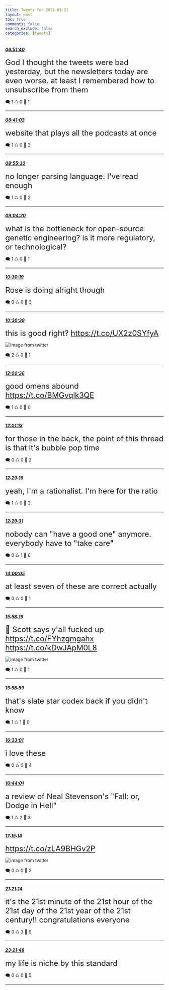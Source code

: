 ```yaml
---
title: Tweets for 2021-01-21
layout: post
toc: true
comments: false
search_exclude: false
categories: [tweets]
---
```



#### <a href = "https://twitter.com/deepfates/status/1352252526855299073">*06:51:40*</a>

<font size="5">God I thought the tweets were bad yesterday, but the newsletters today are even worse. at least I remembered how to unsubscribe from them</font>



🗨️ 1 ♺ 0 🤍  1   

---
    
#### <a href = "https://twitter.com/deepfates/status/1352280053837688836">*08:41:03*</a>

<font size="5">website that plays all the podcasts at once</font>



🗨️ 1 ♺ 0 🤍  3   

---
    
#### <a href = "https://twitter.com/deepfates/status/1352283689040789504">*08:55:30*</a>

<font size="5">no longer parsing language. I've read enough</font>



🗨️ 1 ♺ 0 🤍  2   

---
    
#### <a href = "https://twitter.com/deepfates/status/1352285911002673157">*09:04:20*</a>

<font size="5">what is the bottleneck for open-source genetic engineering? is it more regulatory, or technological?</font>



🗨️ 1 ♺ 0 🤍  1   

---
    
#### <a href = "https://twitter.com/deepfates/status/1352307551665209347">*10:30:19*</a>

<font size="5">Rose is doing alright though</font>



🗨️ 0 ♺ 0 🤍  3   

---
    
#### <a href = "https://twitter.com/deepfates/status/1352307635295449088">*10:30:39*</a>

<font size="5">this is good right?  https://t.co/UX2z0SYfyA</font>

![image from twitter](/fastpages//images/EsRcn5cUYAAUGq1.jpg)


🗨️ 2 ♺ 0 🤍  1   

---
    
#### <a href = "https://twitter.com/deepfates/status/1352330271597621248">*12:00:36*</a>

<font size="5">good omens abound   https://t.co/BMGvqlk3QE</font>



🗨️ 1 ♺ 0 🤍  0   

---
    
#### <a href = "https://twitter.com/deepfates/status/1352330427168509952">*12:01:13*</a>

<font size="5">for those in the back, the point of this thread is that it's bubble pop time</font>



🗨️ 0 ♺ 0 🤍  2   

---
    
#### <a href = "https://twitter.com/deepfates/status/1352337485255290884">*12:29:16*</a>

<font size="5">yeah, I'm a rationalist. I'm here for the ratio</font>



🗨️ 1 ♺ 0 🤍  3   

---
    
#### <a href = "https://twitter.com/deepfates/status/1352337548648062979">*12:29:31*</a>

<font size="5">nobody can "have a good one" anymore. everybody have to "take care"</font>



🗨️ 0 ♺ 1 🤍  6   

---
    
#### <a href = "https://twitter.com/deepfates/status/1352360338553925633">*14:00:05*</a>

<font size="5">at least seven of these are correct actually</font>



🗨️ 0 ♺ 0 🤍  1   

---
    
#### <a href = "https://twitter.com/deepfates/status/1352390080850087938">*15:58:16*</a>

<font size="5">🤣 Scott says y'all fucked up  https://t.co/FYhzgmgahx  https://t.co/kDwJApM0L8</font>

![image from twitter](/fastpages//images/EsSnm5SU0AAmGsL.jpg)


🗨️ 1 ♺ 0 🤍  1   

---
    
#### <a href = "https://twitter.com/deepfates/status/1352390262245400577">*15:58:59*</a>

<font size="5">that's slate star codex back if you didn't know</font>



🗨️ 1 ♺ 1 🤍  0   

---
    
#### <a href = "https://twitter.com/deepfates/status/1352398829253869571">*16:33:01*</a>

<font size="5">i love these</font>



🗨️ 0 ♺ 0 🤍  4   

---
    
#### <a href = "https://twitter.com/deepfates/status/1352401597658107904">*16:44:01*</a>

<font size="5">a review of Neal Stevenson's "Fall: or, Dodge in Hell"</font>



🗨️ 1 ♺ 2 🤍  3   

---
    
#### <a href = "https://twitter.com/deepfates/status/1352409450053681153">*17:15:14*</a>

<font size="5"> https://t.co/zLA9BHGv2P</font>

![image from twitter](/fastpages//images/EsS5OkWUUAA7sOj.jpg)


🗨️ 0 ♺ 0 🤍  2   

---
    
#### <a href = "https://twitter.com/deepfates/status/1352471360287633409">*21:21:14*</a>

<font size="5">it's the 21st minute of the 21st hour of the 21st day of the 21st year of the 21st century!! congratulations everyone</font>



🗨️ 0 ♺ 3 🤍  9   

---
    
#### <a href = "https://twitter.com/deepfates/status/1352501699185840128">*23:21:48*</a>

<font size="5">my life is niche by this standard</font>



🗨️ 0 ♺ 0 🤍  5   

---
    
            
